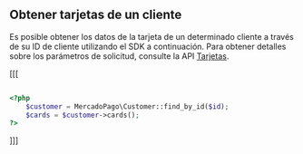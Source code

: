 ## Obtener tarjetas de un cliente

Es posible obtener los datos de la tarjeta de un determinado cliente a través de su ID de cliente utilizando el SDK a continuación. Para obtener detalles sobre los parámetros de solicitud, consulte la API [Tarjetas](https://www.mercadopago[FAKER][URL][DOMAIN]/developers/es/reference/cards/_customers_customer_id_cards/get).

[[[
```php

<?php
    $customer = MercadoPago\Customer::find_by_id($id);
    $cards = $customer->cards();
?>

```
]]]